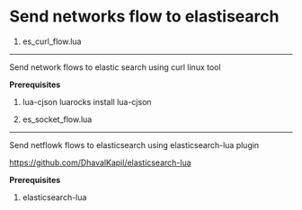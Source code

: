 Send networks flow to elastisearch
=============

1. es_curl_flow.lua
-------------
  Send network flows to elastic search using curl linux tool

  **Prerequisites**
   1. lua-cjson
      luarocks install lua-cjson


2. es_socket_flow.lua
--------------
  Send netflowk flows to elasticsearch using elasticsearch-lua plugin

  https://github.com/DhavalKapil/elasticsearch-lua

  **Prerequisites**

  1. elasticsearch-lua

